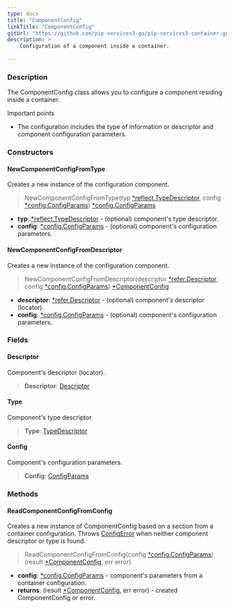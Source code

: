 ```yaml
---
type: docs
title: "ComponentConfig"
linkTitle: "ComponentConfig"
gitUrl: "https://github.com/pip-services3-go/pip-services3-container-go"
description: >
    Configuration of a component inside a container.
   
---
```


### Description

The ComponentConfig class allows you to configure a component residing inside a container.

Important points

- The configuration includes the type of information or descriptor and component configuration parameters.

### Constructors

#### NewComponentConfigFromType
Creates a new instance of the configuration component.

> NewComponentConfigFromType(typ [*reflect.TypeDescriptor](../../../commons/reflect/type_descriptor), config [*config.ConfigParams](../../../commons/config/config_params)) [*config.ConfigParams](../../../commons/config/config_params)

- **typ**: [*reflect.TypeDescriptor](../../../commons/reflect/type_descriptor) - (optional) component's type descriptor.
- **config**: [*config.ConfigParams](../../../commons/config/config_params) - (optional) component's configuration parameters.

#### NewComponentConfigFromDescriptor
Creates a new instance of the configuration component.

> NewComponentConfigFromDescriptor(descriptor [*refer.Descriptor](../../../commons/refer/descriptor), config [*config.ConfigParams](../../../commons/config/config_params)) [*ComponentConfig]()

- **descriptor**: [*refer.Descriptor](../../../commons/refer/descriptor) - (optional) component's descriptor (locator).
- **config**: [*config.ConfigParams](../../../commons/config/config_params) - (optional) component's configuration parameters.


### Fields

<span class="hide-title-link">

#### Descriptor
Component's descriptor (locator).
> **Descriptor**: [Descriptor](../../../commons/refer/descriptor)

#### Type
Component's type descriptor.
> **Type**: [TypeDescriptor](../../../commons/reflect/type_descriptor)

#### Config
Component's configuration parameters.
> **Config**: [ConfigParams](../../../commons/config/config_params)

</span>

### Methods

#### ReadComponentConfigFromConfig
Creates a new instance of ComponentConfig based on a section from a container configuration.
Throws [ConfigError](../../../commons/errors/config_error) when neither component descriptor or type is found.

> ReadComponentConfigFromConfig(config [*config.ConfigParams](../../../commons/config/config_params)) (result [*ComponentConfig](), err error)

- **config**: [*config.ConfigParams](../../../commons/config/config_params) - component's parameters from a container configuration.
- **returns**: (result [*ComponentConfig](), err error) - created ComponentConfig or error.
